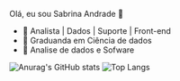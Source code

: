 Olá, eu sou Sabrina Andrade 👋

- 🔭 Analista | Dados |  Suporte | Front-end
- 🌱 Graduanda em Ciência de dados 
- 👯 Analise de dados e Sofware 


![Anurag's GitHub stats](https://github-readme-stats.vercel.app/api?username=Sabr2na&show_icons=true&theme=radical) 
![Top Langs](https://github-readme-stats.vercel.app/api/top-langs/?username=Sabr2na&layout=compact&theme=radical)  



    

